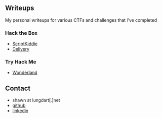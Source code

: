 ## Writeups
My personal writeups for various CTFs and challenges that I've completed

### Hack the Box
<!-- * [Passage](writeups/htb/passage) -->
<!--* [OpenKeys](writeups/htb/openkeys) -->
<!-- * [Academy](writeups/htb/academy) -->
<!-- * [Time](writeups/htb/time) -->
* [ScriptKiddie](writeups/htb/scriptkiddie)
* [Delivery](writeups/htb/delivery)

### Try Hack Me
* [Wonderland](writeups/thm/wonderland)
<!-- * [The Market Place](writeups/thm/themarketplace) -->
<!-- * [The Great Escape](writeups/thm/thegreatescape) -->

## Contact
* shawn at lungdart[.]net
* [github](https://github.com/lungdart)
* [linkedin](https://www.linkedin.com/in/shawn-boutilier)
